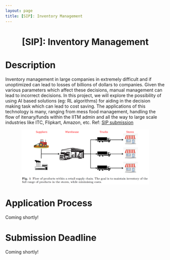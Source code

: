 ```yaml
---
layout: page
title: [SIP]: Inventory Management
---
```


<h1>
    <center>[SIP]: Inventory Management</center>
</h1>

# Description

Inventory management in large companies in extremely difficult and if unoptimized can lead to losses of billions of dollars to companies. Given the various parameters which affect these decisions, manual management can  lead to incorrect decisions. In this project, we will explore the possibility of using AI based solutions (eg: RL algorithms) for aiding in the decision making task which can lead to cost saving. The applications of this technology is many, ranging from mess food management, handling the flow of itenary/funds within the IITM admin and all the way to large scale industries like ITC, Flipkart, Amazon, etc. Ref: [SIP submission](https://docs.google.com/document/d/1MmMp1yISdtB8PTip8_hlukZH_QriEFVahRsdm7HDrts/)

<p align="center">
    <img src="assets/images/sip.png" width="80%">
</p>

# Application Process

Coming shortly!

# Submission Deadline

Coming shortly!

<div class="container">
    <div class="countdown-styled" data-date="Apr 17, 2021 23:59:59"></div>
</div>